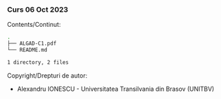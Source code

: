 ### Curs 06 Oct 2023

Contents/Continut: 

```sh
.
├── ALGAD-C1.pdf
└── README.md

1 directory, 2 files
```

Copyright/Drepturi de autor:
* Alexandru IONESCU - Universitatea Transilvania din Brasov (UNITBV)
